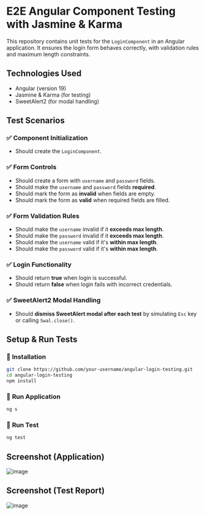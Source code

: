 # E2E Angular Component Testing with Jasmine & Karma

This repository contains unit tests for the `LoginComponent` in an Angular application. It ensures the login form behaves correctly, with validation rules and maximum length constraints.  

## **Technologies Used**  
- Angular (version 19)
- Jasmine & Karma (for testing)  
- SweetAlert2 (for modal handling)  

## **Test Scenarios**  

### ✅ **Component Initialization**  
- Should create the `LoginComponent`.  

### ✅ **Form Controls**  
- Should create a form with `username` and `password` fields.  
- Should make the `username` and `password` fields **required**.  
- Should mark the form as **invalid** when fields are empty.  
- Should mark the form as **valid** when required fields are filled.  

### ✅ **Form Validation Rules**  
- Should make the `username` invalid if it **exceeds max length**.  
- Should make the `password` invalid if it **exceeds max length**.  
- Should make the `username` valid if it's **within max length**.  
- Should make the `password` valid if it's **within max length**.  

### ✅ **Login Functionality**  
- Should return **true** when login is successful.  
- Should return **false** when login fails with incorrect credentials.  

### ✅ **SweetAlert2 Modal Handling**  
- Should **dismiss SweetAlert modal after each test** by simulating `Esc` key or calling `Swal.close()`.  

## **Setup & Run Tests**  

### 📌 **Installation**  
```bash
git clone https://github.com/your-username/angular-login-testing.git
cd angular-login-testing
npm install
```

### 📌 **Run Application**  
```bash
ng s
```

### 📌 **Run Test**  
```bash
ng test
```

## Screenshot (Application)

![image](https://github.com/user-attachments/assets/46c0da3b-f972-423b-995c-bce69c0dda1a)

## Screenshot (Test Report)

![image](https://github.com/user-attachments/assets/6545d43f-9ed6-46f3-b064-40582663f6f3)


